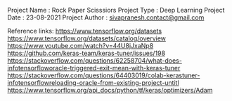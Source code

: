 Project Name   : Rock Paper Scisssiors
Project Type   : Deep Learning
Project Date   : 23-08-2021
Project Author : sivapranesh.contact@gmail.com

Reference links:
https://www.tensorflow.org/datasets
https://www.tensorflow.org/datasets/catalog/overview 
https://www.youtube.com/watch?v=44U8jJxaNp8 
https://github.com/keras-team/keras-tuner/issues/198
https://stackoverflow.com/questions/62258704/what-does-infotensorfloworacle-triggered-exit-mean-with-keras-tuner
https://stackoverflow.com/questions/64403019/colab-kerastuner-infotensorflowreloading-oracle-from-existing-project-untitl
https://www.tensorflow.org/api_docs/python/tf/keras/optimizers/Adam